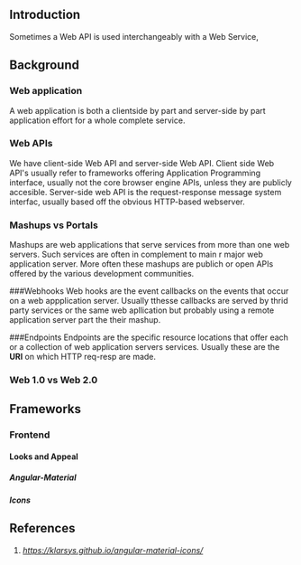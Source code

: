 ## Introduction
Sometimes a Web API is used interchangeably with a Web Service, 

## Background

### Web application
A web application is both a clientside by part and server-side by part application effort for a whole complete service.

### Web APIs
We have client-side Web API and server-side Web API. Client side Web API's usually refer to frameworks offering 
Application Programming interface, usually not the core browser engine APIs, unless they are publicly accesible.
Server-side web API is the request-response message system interfac, usually based off the obvious HTTP-based webserver. 

### Mashups vs Portals
Mashups are web applications that serve services from more than one web servers. Such services are often in complement to main r major 
web application server. More often these mashups are publich or open APIs offered by the various development communities.

###Webhooks
Web hooks are the event callbacks on the events that occur on a web appplication server. Usually tthesse callbacks are served by thrid party services or
the same web apllication but probably using a remote application server part the their mashup.

###Endpoints
Endpoints are the specific resource locations that offer each or a collection of web application servers services. Usually these are the **URI** on which HTTP req-resp are made.

### Web 1.0 vs Web 2.0


## Frameworks

### Frontend

#### Looks and Appeal

##### Angular-Material

##### Icons


## References
1. _https://klarsys.github.io/angular-material-icons/_
